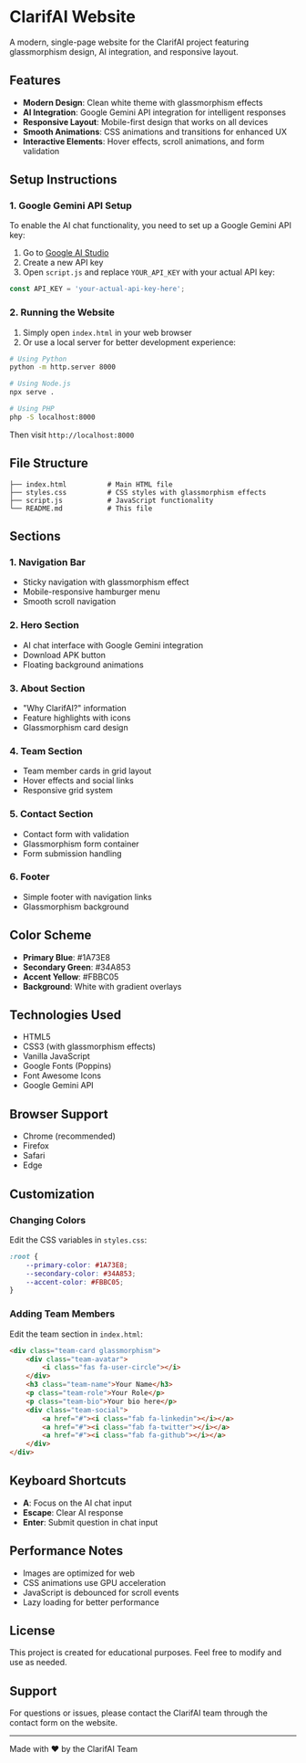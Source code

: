 # ClarifAI Website

A modern, single-page website for the ClarifAI project featuring glassmorphism design, AI integration, and responsive layout.

## Features

- **Modern Design**: Clean white theme with glassmorphism effects
- **AI Integration**: Google Gemini API integration for intelligent responses
- **Responsive Layout**: Mobile-first design that works on all devices
- **Smooth Animations**: CSS animations and transitions for enhanced UX
- **Interactive Elements**: Hover effects, scroll animations, and form validation

## Setup Instructions

### 1. Google Gemini API Setup

To enable the AI chat functionality, you need to set up a Google Gemini API key:

1. Go to [Google AI Studio](https://makersuite.google.com/app/apikey)
2. Create a new API key
3. Open `script.js` and replace `YOUR_API_KEY` with your actual API key:

```javascript
const API_KEY = 'your-actual-api-key-here';
```

### 2. Running the Website

1. Simply open `index.html` in your web browser
2. Or use a local server for better development experience:

```bash
# Using Python
python -m http.server 8000

# Using Node.js
npx serve .

# Using PHP
php -S localhost:8000
```

Then visit `http://localhost:8000`

## File Structure

```
├── index.html          # Main HTML file
├── styles.css          # CSS styles with glassmorphism effects
├── script.js           # JavaScript functionality
└── README.md           # This file
```

## Sections

### 1. Navigation Bar
- Sticky navigation with glassmorphism effect
- Mobile-responsive hamburger menu
- Smooth scroll navigation

### 2. Hero Section
- AI chat interface with Google Gemini integration
- Download APK button
- Floating background animations

### 3. About Section
- "Why ClarifAI?" information
- Feature highlights with icons
- Glassmorphism card design

### 4. Team Section
- Team member cards in grid layout
- Hover effects and social links
- Responsive grid system

### 5. Contact Section
- Contact form with validation
- Glassmorphism form container
- Form submission handling

### 6. Footer
- Simple footer with navigation links
- Glassmorphism background

## Color Scheme

- **Primary Blue**: #1A73E8
- **Secondary Green**: #34A853
- **Accent Yellow**: #FBBC05
- **Background**: White with gradient overlays

## Technologies Used

- HTML5
- CSS3 (with glassmorphism effects)
- Vanilla JavaScript
- Google Fonts (Poppins)
- Font Awesome Icons
- Google Gemini API

## Browser Support

- Chrome (recommended)
- Firefox
- Safari
- Edge

## Customization

### Changing Colors
Edit the CSS variables in `styles.css`:

```css
:root {
    --primary-color: #1A73E8;
    --secondary-color: #34A853;
    --accent-color: #FBBC05;
}
```

### Adding Team Members
Edit the team section in `index.html`:

```html
<div class="team-card glassmorphism">
    <div class="team-avatar">
        <i class="fas fa-user-circle"></i>
    </div>
    <h3 class="team-name">Your Name</h3>
    <p class="team-role">Your Role</p>
    <p class="team-bio">Your bio here</p>
    <div class="team-social">
        <a href="#"><i class="fab fa-linkedin"></i></a>
        <a href="#"><i class="fab fa-twitter"></i></a>
        <a href="#"><i class="fab fa-github"></i></a>
    </div>
</div>
```

## Keyboard Shortcuts

- **A**: Focus on the AI chat input
- **Escape**: Clear AI response
- **Enter**: Submit question in chat input

## Performance Notes

- Images are optimized for web
- CSS animations use GPU acceleration
- JavaScript is debounced for scroll events
- Lazy loading for better performance

## License

This project is created for educational purposes. Feel free to modify and use as needed.

## Support

For questions or issues, please contact the ClarifAI team through the contact form on the website.

---

Made with ❤️ by the ClarifAI Team
